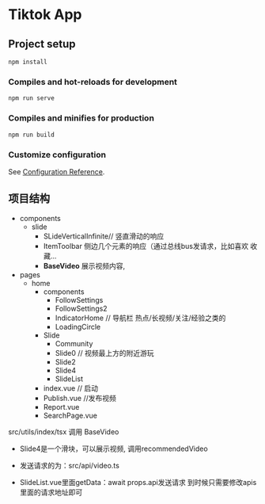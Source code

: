 # Tiktok App

## Project setup
```
npm install
```

### Compiles and hot-reloads for development
```
npm run serve
```

### Compiles and minifies for production
```
npm run build
```

### Customize configuration
See [Configuration Reference](https://cli.vuejs.org/config/).


## 项目结构
- components
    - slide
        - SLideVerticalInfinite// 竖直滑动的响应
        - ItemToolbar 侧边几个元素的响应（通过总线bus发请求，比如喜欢 收藏...
        - **BaseVideo** 展示视频内容,
- pages
    - home
        - components
            - FollowSettings
            - FollowSettings2
            - IndicatorHome // 导航栏 热点/长视频/关注/经验之类的
            - LoadingCircle
        - Slide
            - Community
            - Slide0 // 视频最上方的附近游玩
            - Slide2
            - Slide4
            - SlideList
        - index.vue // 启动
        - Publish.vue //发布视频
        - Report.vue
        - SearchPage.vue

src/utils/index/tsx 调用 BaseVideo

- Slide4是一个滑块，可以展示视频, 调用recommendedVideo
- 发送请求的为：src/api/video.ts

- SlideList.vue里面getData：await props.api发送请求
到时候只需要修改apis里面的请求地址即可